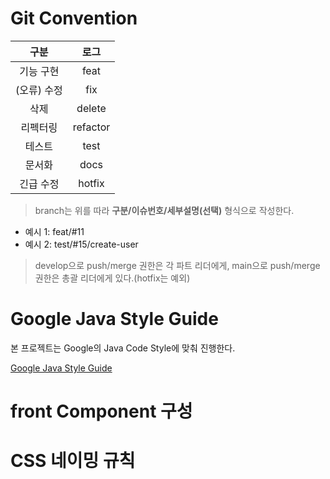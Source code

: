 # Git Convention
|구분|로그|
|:-:|:-:|
|기능 구현|feat|
|(오류) 수정|fix|
|삭제|delete|
|리펙터링|refactor|
|테스트|test|
|문서화|docs|
|긴급 수정|hotfix|
  
> branch는 위를 따라 **구분/이슈번호/세부설명(선택)** 형식으로 작성한다.
- 예시 1: feat/#11
- 예시 2: test/#15/create-user


> develop으로 push/merge 권한은 각 파트 리더에게,
  main으로 push/merge 권한은 총괄 리더에게 있다.(hotfix는 예외)
  

# Google Java Style Guide
본 프로젝트는 Google의 Java Code Style에 맞춰 진행한다.

[Google Java Style Guide](https://github.com/binghe819/TIL/blob/master/JAVA/기타/google%20java%20style%20guide.md)


# front Component 구성

# CSS 네이밍 규칙
